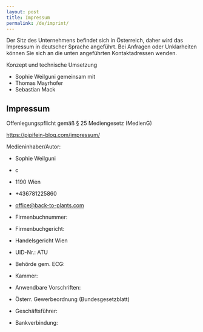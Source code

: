 ```yaml
---
layout: post
title: Impressum
permalink: /de/imprint/
---
```


Der Sitz des Unternehmens befindet sich in Österreich, daher wird das Impressum in deutscher Sprache angeführt. Bei Anfragen oder Unklarheiten können Sie sich an die unten angeführten Kontaktadressen wenden.

Konzept und technische Umsetzung
- Sophie Weilguni gemeinsam mit
- Thomas Mayrhofer
- Sebastian Mack

## Impressum

Offenlegungspflicht gemäß § 25 Mediengesetz (MedienG)

https://pipifein-blog.com/impressum/

Medieninhaber/Autor:
- Sophie Weilguni
- c
- 1190 Wien
- +436781225860
- office@back-to-plants.com


- Firmenbuchnummer:
- Firmenbuchgericht:
- Handelsgericht Wien
- UID-Nr.: ATU

- Behörde gem. ECG:
- Kammer:


- Anwendbare Vorschriften:
- Österr. Gewerbeordnung (Bundesgesetzblatt)


- Geschäftsführer:
- Bankverbindung:
